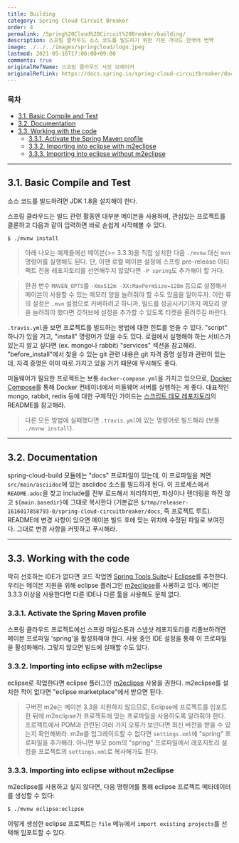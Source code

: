 ```yaml
---
title: Building
category: Spring Cloud Circuit Breaker
order: 4
permalink: /Spring%20Cloud%20Circuit%20Breaker/building/
description: 스프링 클라우드 소스 코드를 빌드하기 위한 기본 가이드 한국어 번역
image: ./../../images/springcloud/logo.jpeg
lastmod: 2021-05-16T17:00:00+09:00
comments: true
originalRefName: 스프링 클라우드 서킷 브레이커
originalRefLink: https://docs.spring.io/spring-cloud-circuitbreaker/docs/2.0.1/reference/html/#building
---
```


### 목차

- [3.1. Basic Compile and Test](#31-basic-compile-and-test)
- [3.2. Documentation](#32-documentation)
- [3.3. Working with the code](#33-working-with-the-code)
  + [3.3.1. Activate the Spring Maven profile](#331-activate-the-spring-maven-profile)
  + [3.3.2. Importing into eclipse with m2eclipse](#332-importing-into-eclipse-with-m2eclipse)
  + [3.3.3. Importing into eclipse without m2eclipse](#333-importing-into-eclipse-without-m2eclipse)

---

## 3.1. Basic Compile and Test

소스 코드를 빌드하려면 JDK 1.8을 설치해야 한다.

스프링 클라우드는 빌드 관련 활동엔 대부분 메이븐을 사용하며, 관심있는 프로젝트를 클론하고 다음과 같이 입력하면 바로 손쉽게 시작해볼 수 있다.

```bash
$ ./mvnw install
```

> 아래 나오는 예제들에선 메이븐(>= 3.3.3)을 직접 설치한 다음 `./mvnw` 대신 `mvn` 명령어를 실행해도 된다. 단, 이땐 로컬 메이븐 설정에 스프링 pre-release 아티팩트 전용 레포지토리를 선언해두지 않았다면 `-P spring`도 추가해야 할 거다.

> 환경 변수 `MAVEN_OPTS`를 `-Xmx512m -XX:MaxPermSize=128m` 등으로 설정해서 메이븐이 사용할 수 있는 메모리 양을 늘려줘야 할 수도 있음을 알아두자. 이런 류의 설정은 `.mvn` 설정으로 커버하려고 하니까, 빌드를 성공시키기까지 메모리 양을 늘려줘야 했다면 깃허브에 설정을 추가할 수 있도록 티켓을 올려주길 바란다.

`.travis.yml`을 보면 프로젝트를 빌드하는 방법에 대한 힌트를 얻을 수 있다. "script" 하나가 있을 거고, "install" 명령어가 있을 수도 있다. 로컬에서 실행해야 하는 서비스가 있는지 알고 싶다면 (ex. mongo나 rabbit) "services" 섹션을 참고해라. "before_install"에서 찾을 수 있는 git 관련 내용은 git 자격 증명 설정과 관련이 있는데, 자격 증명은 이미 따로 가지고 있을 거기 때문에 무시해도 좋다.

미들웨어가 필요한 프로젝트는 보통 `docker-compose.yml`을 가지고 있으므로, [Docker Compose](https://docs.docker.com/compose/)를 통해 Docker 컨테이너에서 미들웨어 서버를 실행하는 게 좋다. 대표적인 mongo, rabbit, redis 등에 대한 구체적인 가이드는 [스크립트 데모 레포지토리](https://github.com/spring-cloud-samples/scripts)의 README를 참고해라.

> 다른 모든 방법에 실패했다면 `.travis.yml`에 있는 명령어로 빌드해라 (보통 `./mvnw install`).

---

## 3.2. Documentation

spring-cloud-build 모듈에는 "docs" 프로파일이 있는데, 이 프로파일을 켜면 `src/main/asciidoc`에 있는 asciidoc 소스를 빌드하게 된다. 이 프로세스에서 `README.adoc`을 찾고 include를 전부 로드해서 처리하지만, 파싱이나 렌더링을 하진 않고 `${main.basedir}`에 그대로 복사한다 (기본값은 `$/tmp/releaser-1616017858793-0/spring-cloud-circuitbreaker/docs`, 즉 프로젝트 루트). README에 변경 사항이 있으면 메이븐 빌드 후에 맞는 위치에 수정된 파일로 보여진다. 그대로 변경 사항을 커밋하고 푸시해라.

---

## 3.3. Working with the code

딱히 선호하는 IDE가 없다면 코드 작업엔 [Spring Tools Suite](https://www.springsource.com/developer/sts)나 [Eclipse](https://eclipse.org/)를 추천한다. 우리는 메이븐 지원을 위해 eclipse 플러그인 [m2eclipse](https://eclipse.org/m2e/)를 사용하고 있다. 메이븐 3.3.3 이상을 사용한다면 다른 IDE나 다른 툴을 사용해도 문제 없다.

### 3.3.1. Activate the Spring Maven profile

스프링 클라우드 프로젝트에선 스프링 마일스톤과 스냅샷 레포지토리를 리졸브하려면 메이븐 프로파일 'spring'을 활성화해야 한다. 사용 중인 IDE 설정을 통해 이 프로파일을 활성화해라. 그렇지 않으면 빌드에 실패할 수도 있다.

### 3.3.2. Importing into eclipse with m2eclipse

eclipse로 작업한다면 eclipse 플러그인 [m2eclipse](https://eclipse.org/m2e/) 사용을 권한다. m2eclipse를 설치한 적이 없다면 "eclipse marketplace"에서 받으면 된다.

> 구버전 m2e는 메이븐 3.3을 지원하지 않으므로, Eclipse에 프로젝트를 임포트한 뒤에 m2eclipse가 프로젝트에 맞는 프로파일을 사용하도록 알려줘야 한다. 프로젝트에서 POM과 관련된 여러 가지 오류가 보인다면 최신 버전을 받을 수 있는지 확인해봐라. m2e를 업그레이드할 수 없다면 `settings.xml`에 "spring" 프로파일을 추가해라. 아니면 부모 pom의 "spring" 프로파일에서 레포지토리 설정을 프로젝트의 `settings.xml`로 복사해가도 된다.

### 3.3.3. Importing into eclipse without m2eclipse

m2eclipse를 사용하고 싶지 않다면, 다음 명령어를 통해 eclipse 프로젝트 메타데이터를 생성할 수 있다:

```bash
$ ./mvnw eclipse:eclipse
```

이렇게 생성한 eclipse 프로젝트는 `file` 메뉴에서 `import existing projects`를 선택해 임포트할 수 있다.